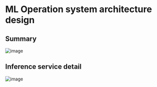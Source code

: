 # ML Operation system architecture design

## Summary

![image](![image](https://user-images.githubusercontent.com/39760546/192236757-1401e86a-932a-440f-8128-7d8f7e0fde26.png))

## Inference service detail

![image](![image](https://user-images.githubusercontent.com/39760546/192236897-ada6fd2d-f9c9-4312-b038-0de88240bc36.png))

